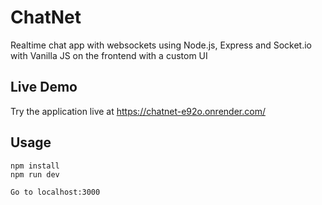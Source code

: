 # ChatNet
Realtime chat app with websockets using Node.js, Express and Socket.io with Vanilla JS on the frontend with a custom UI

## Live Demo
Try the application live at https://chatnet-e92o.onrender.com/

## Usage
```
npm install
npm run dev

Go to localhost:3000
```
